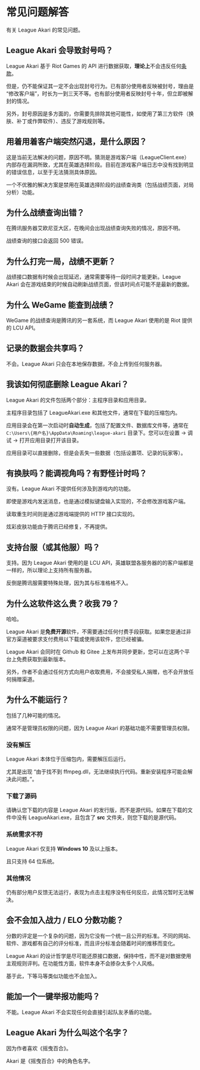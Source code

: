 # 常见问题解答

有关 League Akari 的常见问题。

## League Akari 会导致封号吗？

League Akari 基于 Riot Games 的 API 进行数据获取，**理论上**不会违反任何[条款](https://developer.riotgames.com/policies/general)。

但是，仍不能保证其一定不会出现封号行为。已有部分使用者反映被封号，理由是 “修改客户端”，时长为一到三天不等。也有部分使用者反映封号十年，但立即被解封的情况。

另外，封号原因是多方面的，你需要先排除其他可能性，如使用了第三方软件（换肤、补丁或作弊软件）、违反了游戏规则等。

## 用着用着客户端突然闪退，是什么原因？

这是当前无法解决的问题，原因不明。猜测是游戏客户端（LeagueClient.exe）内部存在漏洞所致，尤其在英雄选择阶段。目前在游戏客户端日志中没有找到明显的错误信息，以至于无法猜测具体原因。

一个不优雅的解决方案是禁用在英雄选择阶段的战绩查询类（包括战绩页面，对局分析）功能。

## 为什么战绩查询出错？

在腾讯服务器艾欧尼亚大区，在晚间会出现战绩查询失败的情况，原因不明。

战绩查询的接口会返回 500 错误。

## 为什么打完一局，战绩不更新？

战绩接口数据有时候会出现延迟，通常需要等待一段时间才能更新。League Akari 会在游戏结束的时候自动刷新战绩页面，但该时间点可能不是最新的数据。

## 为什么 WeGame 能查到战绩？

WeGame 的战绩查询是腾讯的另一套系统，而 League Akari 使用的是 Riot 提供的 LCU API。

## 记录的数据会共享吗？

不会。League Akari 只会在本地保存数据，不会上传到任何服务器。

## 我该如何彻底删除 League Akari？

League Akari 的文件包括两个部分：主程序目录和应用目录。

主程序目录包括了 LeagueAkari.exe 和其他文件，通常在下载的压缩包内。

应用目录会在第一次启动时**自动生成**，包括了配置文件、数据库文件等，通常在 `C:\Users\{用户名}\AppData\Roaming\league-akari` 目录下。您可以在设置 -> 调试 -> 打开应用目录打开该目录。

应用目录可以直接删除，但是会丢失一些数据（包括设置项、记录的玩家等）。

## 有换肤吗？能调视角吗？有野怪计时吗？

没有。League Akari 不提供任何涉及到游戏内的功能。

即使是游戏内发送消息，也是通过模拟键盘输入实现的，不会修改游戏客户端。

读取重生时间则是通过游戏端提供的 HTTP 接口实现的。

炫彩皮肤功能由于腾讯已经修复，不再提供。

## 支持台服（或其他服）吗？

支持。因为 League Akari 使用的是 LCU API，英雄联盟各服务器的的客户端都是一样的，所以理论上支持所有服务器。

反倒是腾讯服需要特殊处理，因为其与标准格格不入。

## 为什么这软件这么贵？收我 79？

哈哈。

League Akari 是**免费开源**软件，不需要通过任何付费手段获取。如果您是通过非官方渠道被要求支付费用以下载或使用该软件，您已经被骗。

League Akari 会同时在 Github 和 Gitee 上发布并同步更新，您可以在这两个平台上免费获取到最新版本。

另外，作者不会通过任何方式向用户收取费用，不会接受私人捐赠，也不会开放任何捐赠渠道。

## 为什么不能运行？

包括了几种可能的情况。

通常不是管理员权限的问题，因为 League Akari 的基础功能不需要管理员权限。

### 没有解压

League Akari 本体位于压缩包内，需要解压后运行。

尤其是出现 “由于找不到 ffmpeg.dll，无法继续执行代码。重新安装程序可能会解决此问题。”。

### 下载了源码

请确认您下载的内容是 League Akari 的发行版，而不是源代码。如果在下载的文件中没有 LeagueAkari.exe，且包含了 **src** 文件夹，则您下载的是源代码。

### 系统需求不符

League Akari 仅支持 **Windows 10** 及以上版本。

且只支持 64 位系统。

### 其他情况

仍有部分用户反馈无法运行，表现为点击主程序没有任何反应，此情况暂时无法解决。

## 会不会加入战力 / ELO 分数功能？

分数的评定是一个复杂的问题，因为它没有一个统一且公开的标准。不同的网站、软件、游戏都有自己的评分标准，而且评分标准会随着时间的推移而变化。

League Akari 的设计哲学是尽可能还原接口数据，保持中性，而不是对数据使用主观规则评判。在功能性方面，软件本身不会掺杂太多个人风格。

基于此，下等马等类似功能也不会加入。

## 能加一个一键举报功能吗？

不能。League Akari 不会实现任何会直接引起队友矛盾的功能。

## League Akari 为什么叫这个名字？

因为作者喜欢《摇曳百合》。

Akari 是《摇曳百合》中的角色名字。